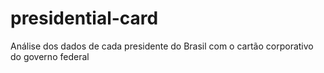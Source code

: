 # presidential-card
Análise dos dados de cada presidente do Brasil com o cartão corporativo do governo federal

